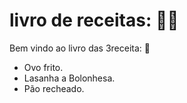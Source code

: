 # livro de receitas: :woman_cook:

Bem vindo ao  livro das 3receita: :book:

- Ovo frito.
- Lasanha a Bolonhesa.
- Pão recheado.